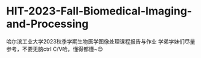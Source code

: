 # HIT-2023-Fall-Biomedical-Imaging-and-Processing
哈尔滨工业大学2023秋季学期生物医学图像处理课程报告与作业
学弟学妹们尽量参考，不要无脑ctrl C/V哈，懂得都懂~😊
